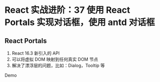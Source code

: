 # React 实战进阶：37 使用 React Portals 实现对话框，使用 antd 对话框

## React Portals

1. React 16.3 新引入的 API
2. 可以将虚拟 DOM 映射到任何真实 DOM 节点
3. 解决了漂浮层的问题，比如：Dialog，Tooltip 等

Demo
